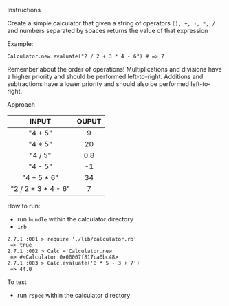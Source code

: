 Instructions

Create a simple calculator that given a string of operators ```(), +, -, *, /``` and numbers separated by spaces returns the value of that expression

Example:

```Calculator.new.evaluate("2 / 2 + 3 * 4 - 6") # => 7```

Remember about the order of operations! 
Multiplications and divisions have a higher priority and should be performed left-to-right.
Additions and subtractions have a lower priority and should also be performed left-to-right.


Approach 

| INPUT | OUPUT |
| :---: | :---: | 
| "4 + 5" | 9 | 
| "4 * 5" | 20 | 
| "4 / 5" | 0.8 | 
| "4 - 5" | -1 | 
| "4 + 5 * 6" | 34 | 
| "2 / 2 + 3 * 4 - 6" | 7 |

How to run:
- run ``bundle`` within the calculator directory 
- ```irb```

```
2.7.1 :001 > require './lib/calculator.rb'
 => true 
2.7.1 :002 > Calc = Calculator.new
 => #<Calculator:0x00007f817ca0bc48> 
2.7.1 :003 > Calc.evaluate('8 * 5 - 3 + 7')
 => 44.0 
 ```


To test 
- run ``rspec`` within the calculator directory

